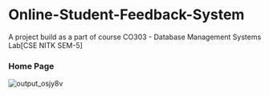 # Online-Student-Feedback-System
A project build as a part of course CO303 - Database Management Systems Lab[CSE NITK SEM-5]


### Home Page
![output_osjy8v](https://user-images.githubusercontent.com/28681392/47772134-5c14e300-dcee-11e8-9248-073dac2f3b04.gif)
